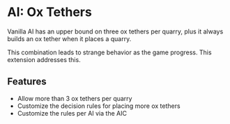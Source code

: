 # AI: Ox Tethers
Vanilla AI has an upper bound on three ox tethers per quarry, plus it always builds an ox tether when it places a quarry.

This combination leads to strange behavior as the game progress. This extension addresses this.

## Features
- Allow more than 3 ox tethers per quarry
- Customize the decision rules for placing more ox tethers
- Customize the rules per AI via the AIC

